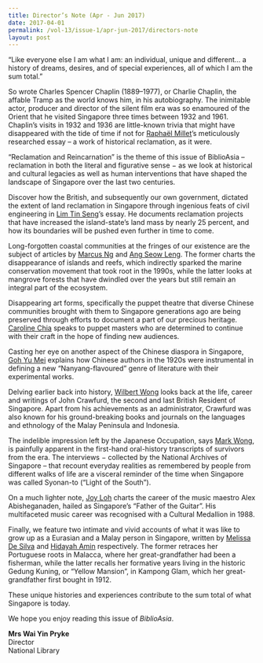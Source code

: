 ```yaml
---
title: Director’s Note (Apr - Jun 2017)
date: 2017-04-01
permalink: /vol-13/issue-1/apr-jun-2017/directors-note
layout: post
---
```

“Like everyone else I am what I am: an individual, unique and different… a history of dreams, desires, and of special experiences, all of which I am the sum total.”

So wrote Charles Spencer Chaplin (1889–1977), or Charlie Chaplin, the affable Tramp as the world knows him, in his autobiography. The inimitable actor, producer and director of the silent film era was so enamoured of the Orient that he visited Singapore three times between 1932 and 1961. Chaplin’s visits in 1932 and 1936 are little-known trivia that might have disappeared with the tide of time if not for [Raphaël Millet](/vol-13/issue-1/apr-jun-2017/chaplininsingapore)’s meticulously researched essay – a work of historical reclamation, as it were.

“Reclamation and Reincarnation” is the theme of this issue of BiblioAsia – reclamation in both the literal and figurative sense − as we look at historical and cultural legacies as well as human interventions that have shaped the landscape of Singapore over the last two centuries.

Discover how the British, and subsequently our own government, dictated the extent of land reclamation in Singapore through ingenious feats of civil engineering in [Lim Tin Seng](/vol-13/issue-1/apr-jun-2017/land-from-sand)’s essay. He documents reclamation projects that have increased the island-state’s land mass by nearly 25 percent, and how its boundaries will be pushed even further in time to come.

Long-forgotten coastal communities at the fringes of our existence are the subject of articles by [Marcus Ng](/vol-13/issue-1/apr-jun-2017/through-time-and-tide) and [Ang Seow Leng](/vol-13/issue-1/apr-jun-2017/mangroves). The former charts the disappearance of islands and reefs, which indirectly sparked the marine conservation movement that took root in the 1990s, while the latter looks at mangrove forests that have dwindled over the years but still remain an integral part of the ecosystem.

Disappearing art forms, specifically the puppet theatre that diverse Chinese communities brought with them to Singapore generations ago are being preserved through efforts to document a part of our precious heritage. [Caroline Chia](/vol-13/issue-1/apr-jun-2017/chinesepuppettheatre) speaks to puppet masters who are determined to continue with their craft in the hope of finding new audiences.

Casting her eye on another aspect of the Chinese diaspora in Singapore, [Goh Yu Mei](/vol-13/issue-1/apr-jun-2017/nanyang-flavour) explains how Chinese authors in the 1920s were instrumental in defining a new “Nanyang-flavoured” genre of literature with their experimental works.

Delving earlier back into history, [Wilbert Wong](/vol-13/issue-1/apr-jun-2017/doctorturneddiplomat) looks back at the life, career and writings of John Crawfurd, the second and last British Resident of Singapore. Apart from his achievements as an administrator, Crawfurd was also known for his ground-breaking books and journals on the languages and ethnology of the Malay Peninsula and Indonesia.

The indelible impression left by the Japanese Occupation, says [Mark Wong](/vol-13/issue-1/apr-jun-2017/voices-that-remain), is painfully apparent in the first-hand oral-history transcripts of survivors from the era. The interviews − collected by the National Archives of Singapore – that recount everyday realities as remembered by people from different walks of life are a visceral reminder of the time when Singapore was called Syonan-to (“Light of the South”).

On a much lighter note, [Joy Loh](/vol-13/issue-1/apr-jun-2017/guitar-man) charts the career of the music maestro Alex Abisheganaden, hailed as Singapore’s “Father of the Guitar”. His multifaceted music career was recognised with a Cultural Medallion in 1988.

Finally, we feature two intimate and vivid accounts of what it was like to grow up as a Eurasian and a Malay person in Singapore, written by [Melissa De Silva](/vol-13/issue-1/apr-jun-2017/meetingwiththesea) and [Hidayah Amin](/vol-13/issue-1/apr-jun-2017/gedung-kuning) respectively. The former retraces her Portuguese roots in Malacca, where her great-grandfather had been a fisherman, while the latter recalls her formative years living in the historic Gedung Kuning, or “Yellow Mansion”, in Kampong Glam, which her great-grandfather first bought in 1912.

These unique histories and experiences contribute to the sum total of what Singapore is today.

We hope you enjoy reading this issue of *BiblioAsia*.

<b>Mrs Wai Yin Pryke</b><br>
Director<br>
National Library
